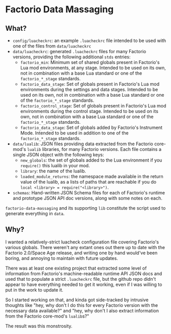 # Factorio Data Massaging

## What?

- `config/luacheckrc`: an example `.luacheckrc` file intended to be used with
  one of the files from `data/luacheckrc`
- `data/luacheckrc`: generated `.luacheckrc` files for many Factorio versions,
  providing the following additional `stds` entries:
    - `factorio_min`: Minimum set of shared globals present in Factorio's Lua
      mod environments, at any stage. Intended to be used on its own, not in
      combination with a base Lua standard or one of the `factorio_*_stage`
      standards.
    - `factorio_data_stage`: Set of globals present in Factorio's Lua mod
      environments during the settings and data stages. Intended to be used on
      its own, not in combination with a base Lua standard or one of the
      `factorio_*_stage` standards.
    - `factorio_control_stage`: Set of globals present in Factorio's Lua mod
      environments during the control stage. Intended to be used on its own,
      not in combination with a base Lua standard or one of the
      `factorio_*_stage` standards.
    - `factorio_data_stage`: Set of globals added by Factorio's Instrument
      Mode. Intended to be used in addition to one of the `factorio_*_stage`
      standards.
- `data/lualib`: JSON files providing data extracted from the Factorio
  core-mod's `lualib` libraries, for many Factorio versions. Each file contains
  a single JSON object with the following keys:
    - `new_globals`: the set of globals added to the Lua environment if you
      `require()` this lualib in your mod.
    - `library`: the name of the lualib.
    - `loaded_module_returns`: the namespace made available in the return value
      of the lualib, as a lists of paths that are reachable if you do `local
      <library> = require("<library>")`.
- `schemas`: Hand-written JSON Schema files for each of Factorio's runtime and
  prototype JSON API doc versions, along with some notes on each.

`factorio-data-massaging` and its supporting `lib` constitute the script used
to generate everything in `data`.

## Why?
I wanted a relatively-strict luacheck configuration file covering Factorio's
various globals. There weren't any extant ones out there up to date with the
Factorio 2.0/Space Age release, and writing one by hand would've been boring,
and annoying to maintain with future updates.

There was at least one existing project that extracted some level of
information from Factorio's machine-readable runtime API JSON docs and used
that to populate a strict `.luacheckrc` file, but the github repo didn't appear
to have everything needed to get it working, even if I was willing to put in
the work to update it.

So I started working on that, and kinda got side-tracked by intrusive thoughts
like "hey, why don't I do this for every Factorio version with the necessary
data available?" and "hey, why don't I also extract information from the
Factorio core-mod's `lualib`s?"

The result was this monstrosity.
